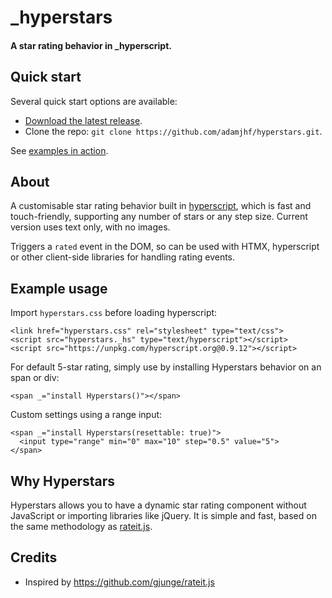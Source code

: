 # _hyperstars
#### A star rating behavior in _hyperscript.

## Quick start
Several quick start options are available:

* [Download the latest release](https://github.com/adamjhf/hyperstars/archive/refs/tags/v0.1.1.zip).
* Clone the repo: `git clone https://github.com/adamjhf/hyperstars.git`.

See [examples in action](http://adamjhf.github.io/hyperstars/).

## About
A customisable star rating behavior built in [hyperscript](https://hyperscript.org/), which is fast and touch-friendly, supporting any number of stars or any step size. Current version uses text only, with no images.

Triggers a `rated` event in the DOM, so can be used with HTMX, hyperscript or other client-side libraries for handling rating events.

## Example usage
Import `hyperstars.css` before loading hyperscript:
```
<link href="hyperstars.css" rel="stylesheet" type="text/css">
<script src="hyperstars._hs" type="text/hyperscript"></script>
<script src="https://unpkg.com/hyperscript.org@0.9.12"></script>
```

For default 5-star rating, simply use by installing Hyperstars behavior on an span or div:
```
<span _="install Hyperstars()"></span>
```

Custom settings using a range input:
```
<span _="install Hyperstars(resettable: true)">
  <input type="range" min="0" max="10" step="0.5" value="5">
</span>
```

## Why Hyperstars
Hyperstars allows you to have a dynamic star rating component without JavaScript or importing libraries like jQuery. It is simple and fast, based on the same methodology as [rateit.js](https://github.com/gjunge/rateit.js).

## Credits
* Inspired by https://github.com/gjunge/rateit.js